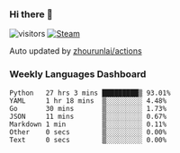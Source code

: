 ### Hi there 👋

![visitors](https://visitor-badge.glitch.me/badge?page_id=zhourunlai)
[![Steam](https://img.shields.io/badge/dynamic/json?label=Steam&query=%24.data.totalSubs&url=https%3A%2F%2Fapi.spencerwoo.com%2Fsubstats%2F%3Fsource%3DsteamGames%26queryKey%3D76561198285156854&suffix=%20Games&logo=steam&labelColor=134375&color=0b1a37&longCache=true)](http://steamcommunity.com/profiles/76561198285156854)

Auto updated by <a href="https://github.com/zhourunlai/zhourunlai/actions" target="_blank">zhourunlai/actions</a>

### Weekly Languages Dashboard

<!--PART:wakatime-->
```text
Python   27 hrs 3 mins █████████▒ 93.01%
YAML     1 hr 18 mins  ▒░░░░░░░░░ 4.48%
Go       30 mins       ▒░░░░░░░░░ 1.73%
JSON     11 mins       ▒░░░░░░░░░ 0.67%
Markdown 1 min         ▒░░░░░░░░░ 0.11%
Other    0 secs        ▒░░░░░░░░░ 0.00%
Text     0 secs        ▒░░░░░░░░░ 0.00%
```
<!--PART:wakatime-->
